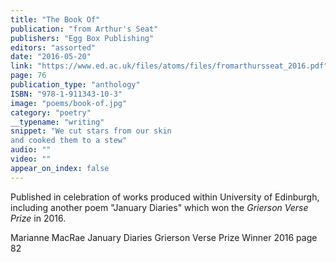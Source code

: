 ```yaml
---
title: "The Book Of"
publication: "from Arthur's Seat"
publishers: "Egg Box Publishing"
editors: "assorted"
date: "2016-05-20"
link: "https://www.ed.ac.uk/files/atoms/files/fromarthursseat_2016.pdf"
page: 76
publication_type: "anthology"
ISBN: "978-1-911343-10-3"
image: "poems/book-of.jpg"
category: "poetry"
__typename: "writing"
snippet: "We cut stars from our skin
and cooked them to a stew"
audio: ""
video: ""
appear_on_index: false
---
```

Published in celebration of works produced within University of Edinburgh, including another poem "January Diaries" which won the *Grierson Verse Prize* in 2016.




Marianne MacRae
January Diaries
Grierson Verse Prize Winner 2016
page 82